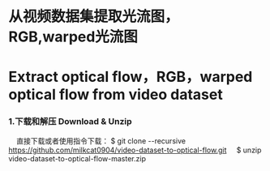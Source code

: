 从视频数据集提取光流图，RGB,warped光流图 
=
Extract optical flow，RGB，warped optical flow from video dataset
=

### 1.下载和解压 Download & Unzip
    
    直接下载或者使用指令下载：
        $ git clone --recursive https://github.com/milkcat0904/video-dataset-to-optical-flow.git
    
    $ unzip video-dataset-to-optical-flow-master.zip
